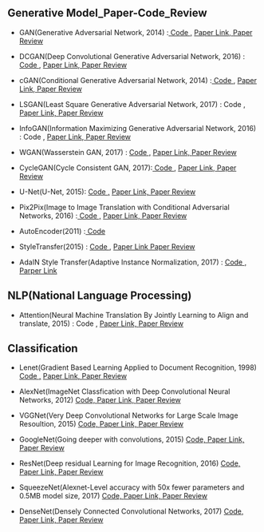 
## Generative Model_Paper-Code_Review
- GAN(Generative Adversarial Network, 2014) :<A href = "https://github.com/JiWoongCho1/Computer-vision/blob/main/computer_vision/generative_model/GAN.ipynb"> Code ,</A>  <A href = "https://arxiv.org/abs/1406.2661">Paper Link, </A> <A href = "https://keepgoingrunner.tistory.com/8"> Paper Review</A>

- DCGAN(Deep Convolutional Generative Adversarial Network, 2016) : <A href = "https://github.com/JiWoongCho1/Computer-vision/blob/main/computer_vision/generative_model/DCGAN.ipynb">Code ,</A>  <A href = "https://arxiv.org/abs/1511.06434">Paper Link, </A> <A href = "https://keepgoingrunner.tistory.com/10"> Paper Review</A>
  
- cGAN(Conditional Generative Adversarial Network, 2014) :<A href = "https://github.com/JiWoongCho1/Computer-vision/blob/main/computer_vision/generative_model/cGAN.ipynb"> Code ,</A>  <A href = "https://arxiv.org/abs/1411.1784">  Paper Link, </A> <A href = "https://keepgoingrunner.tistory.com/12"> Paper Review</A>

- LSGAN(Least Square Generative Adversarial Network, 2017) : Code ,</A>  <A href = "https://arxiv.org/abs/1611.04076">  Paper Link, </A> <A href = "https://keepgoingrunner.tistory.com/21"> Paper Review</A>

- InfoGAN(Information Maximizing Generative Adversarial Network, 2016) : Code ,</A>  <A href = "https://arxiv.org/abs/1606.03657">  Paper Link, </A> <A href = "https://keepgoingrunner.tistory.com/27"> Paper Review</A>

- WGAN(Wasserstein GAN, 2017) : <A href = "https://github.com/JiWoongCho1/Computer-vision/blob/main/computer_vision/generative_model/wGAN.ipynb">Code ,</A>  <A href = "https://arxiv.org/abs/1701.07875">  Paper Link, </A> <A href = "https://keepgoingrunner.tistory.com/32"> Paper Review</A>

- CycleGAN(Cycle Consistent GAN, 2017):<A href = "https://github.com/JiWoongCho1/Computer-vision/blob/main/computer_vision/generative_model/CycleGAN.ipynb"> Code ,</A>  <A href = "https://arxiv.org/abs/1703.10593">  Paper Link, </A> <A href = "https://keepgoingrunner.tistory.com/42"> Paper Review</A>

- U-Net(U-Net, 2015): <A href = "https://github.com/JiWoongCho1/Computer-vision/blob/main/computer_vision/generative_model/U-Net.ipynb">Code ,</A>  <A href = "https://arxiv.org/abs/1505.04597">  Paper Link, </A> <A href = "https://keepgoingrunner.tistory.com/45"> Paper Review</A>
  
- Pix2Pix(Image to Image Translation with Conditional Adversarial Networks, 2016) :<A href = "https://github.com/JiWoongCho1/Computer-vision/blob/main/computer_vision/generative_model/Pix2Pix.ipynb"> Code ,</A>  <A href = "https://arxiv.org/pdf/1611.07004.pdf"> Paper Link, </A>  <A href = "https://keepgoingrunner.tistory.com/46"> Paper Review</A>

- AutoEncoder(2011) :<A href = "https://github.com/JiWoongCho1/Computer-vision/blob/main/computer_vision/generative_model/AutoEncoder.ipynb"> Code</A>  
  
- StyleTransfer(2015) : <A href = "https://github.com/JiWoongCho1/Computer-vision/blob/main/computer_vision/generative_model/Style_Transfer.ipynb"> Code ,</A>  <A href = "https://arxiv.org/pdf/1508.06576.pdf">  Paper Link </A> <A href = "https://keepgoingrunner.tistory.com/61"> Paper Review</A>
  
- AdaIN Style Transfer(Adaptive Instance Normalization, 2017) : <A href = "https://github.com/JiWoongCho1/Computer-vision/blob/main/computer_vision/generative_model/AdaIN%20Style%20Transfer.ipynb"> Code ,</A>   <A href = "https://arxiv.org/abs/1703.06868"> Parper Link </A>


## NLP(National Language Processing)
- Attention(Neural Machine Translation By Jointly Learning to Align and translate, 2015) : Code ,</A>  <A href = "https://arxiv.org/abs/1409.0473">Paper Link, </A> <A href = "https://keepgoingrunner.tistory.com/manage/newpost/69?type=post&returnURL=https%3A%2F%2Fkeepgoingrunner.tistory.com%2Fmanage%2Fposts%2F"> Paper Review</A>

## Classification
- Lenet(Gradient Based Learning Applied to Document Recognition, 1998) <A href = "https://github.com/JiWoongCho1/Computer-vision/blob/main/computer_vision/Classification/Lenet/Lenet.ipynb"> Code ,</A>  <A href = "http://vision.stanford.edu/cs598_spring07/papers/Lecun98.pdf">Paper Link, </A> <A href = "https://github.com/JiWoongCho1/Computer-vision/tree/main/computer_vision/Classification/Lenet"> Paper Review</A>
- AlexNet(ImageNet Classfication with Deep Convolutional Neural Networks, 2012) <A href = "https://github.com/JiWoongCho1/Computer-vision/tree/main/computer_vision/Classification/AlexNet"> Code, </A> <A href = "https://proceedings.neurips.cc/paper/2012/file/c399862d3b9d6b76c8436e924a68c45b-Paper.pdf">Paper Link, </A> <A href = "https://github.com/JiWoongCho1/Computer-vision/tree/main/computer_vision/Classification/AlexNet"> Paper Review</A> 

- VGGNet(Very Deep Convolutional Networks for Large Scale Image Resoultion, 2015) <A href = "https://github.com/JiWoongCho1/Computer-vision/blob/main/computer_vision/Classification/VGGNet"> Code, </A> <A href = "https://arxiv.org/pdf/1409.1556.pdf">Paper Link, </A> <A href = "https://github.com/JiWoongCho1/Computer-vision/tree/main/computer_vision/Classification/VGGNet"> Paper Review</A>

- GoogleNet(Going deeper with convolutions, 2015) <A href = "https://github.com/JiWoongCho1/Computer-vision/blob/main/computer_vision/Classification/GoogleNet"> Code, </A> <A href = "https://arxiv.org/pdf/1409.4842.pdf">Paper Link, </A> <A href = "https://github.com/JiWoongCho1/Computer-vision/tree/main/computer_vision/Classification/GoogleNet"> Paper Review</A> 

- ResNet(Deep residual Learning for Image Recognition, 2016) <A href = "https://github.com/JiWoongCho1/Computer-vision/blob/main/computer_vision/Classification/ResNet"> Code, </A> <A href = "https://arxiv.org/pdf/1512.03385.pdf">Paper Link, </A> <A href = "https://github.com/JiWoongCho1/Computer-vision/tree/main/computer_vision/Classification/ResNet"> Paper Review</A>

- SqueezeNet(Alexnet-Level accuracy with 50x fewer parameters and 0.5MB model size, 2017) <A href = "https://github.com/JiWoongCho1/Computer-vision/blob/main/computer_vision/Classification/SqueezeNet"> Code, </A> <A href = "https://arxiv.org/pdf/1602.07360.pdf">Paper Link, </A> <A href = "https://github.com/JiWoongCho1/Computer-vision/tree/main/computer_vision/Classification/SqueezeNet"> Paper Review</A> 

- DenseNet(Densely Connected Convolutional Networks, 2017) <A href = "https://github.com/JiWoongCho1/Computer-vision/blob/main/computer_vision/Classification/DenseNet"> Code, </A> <A href = "https://arxiv.org/pdf/1608.06993.pdf">Paper Link, </A> <A href = "https://github.com/JiWoongCho1/Computer-vision/tree/main/computer_vision/Classification/DenseNet"> Paper Review</A> 





